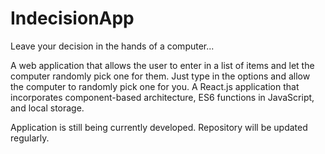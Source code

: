 # IndecisionApp

Leave your decision in the hands of a computer...

A web application that allows the user to enter in a list of items and let the computer randomly pick one for them.
Just type in the options and allow the computer to randomly pick one for you.
A React.js application that incorporates component-based architecture, ES6 functions in JavaScript, and local storage. 

Application is still being currently developed. Repository will be updated regularly. 
